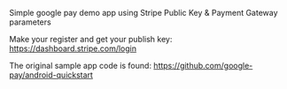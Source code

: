 Simple google pay demo app using Stripe Public Key & Payment Gateway parameters

Make your register and get your publish key: https://dashboard.stripe.com/login

The original sample app code is found: https://github.com/google-pay/android-quickstart
